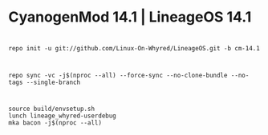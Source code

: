 # CyanogenMod 14.1   |   LineageOS 14.1

#
```
repo init -u git://github.com/Linux-On-Whyred/LineageOS.git -b cm-14.1
```
#
```
repo sync -vc -j$(nproc --all) --force-sync --no-clone-bundle --no-tags --single-branch
```
#
```
source build/envsetup.sh
lunch lineage_whyred-userdebug
mka bacon -j$(nproc --all)
```





















